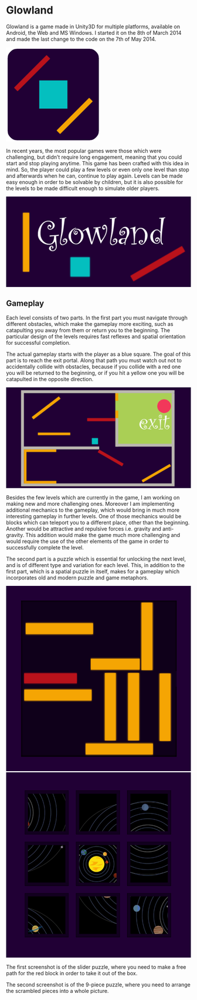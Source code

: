 # Glowland
Glowland is a game made in Unity3D for multiple platforms, available on Android, the Web and MS Windows. I started it on the 8th of March 2014 and made the last change to the code on the 7th of May 2014.

![Alt text](./pictures/icon.png?raw=true "Icon") 

In recent years, the most popular games were those which were challenging, but didn’t require long engagement, meaning that you could start and stop playing anytime. This game has been crafted with this idea in mind. So, the player could play a few levels or even only one level than stop and afterwards when he can, continue to play again. Levels can be made easy enough in order to be solvable by children, but it is also possible for the levels to be made difficult enough to simulate older players.

![Alt text](./pictures/pic1.png?raw=true "Icon") 

## Gameplay

Each level consists of two parts. In the first part you must navigate through different obstacles, which make the gameplay more exciting, such as catapulting you away from them or return you to the beginning. The particular design of the levels requires fast reflexes and spatial orientation for successful completion.

The actual gameplay starts with the player as a blue square. The goal of this part is to reach the exit portal. Along that path you must watch out not to accidentally collide with obstacles, because if you collide with a red one you will be returned to the beginning, or if you hit a yellow one you will be catapulted in the opposite direction.

![Alt text](./pictures/pic2.png?raw=true "Icon") 

Besides the few levels which are currently in the game, I am working on making new and more challenging ones. Moreover I am implementing additional mechanics to the gameplay, which would bring in much more interesting gameplay in further levels. One of those mechanics would be blocks which can teleport you to a different place, other than the beginning. Another would be attractive and repulsive forces i.e. gravity and anti-gravity. This addition would make the game much more challenging and would require the use of the other elements of the game in order to successfully complete the level.

The second part is a puzzle which is essential for unlocking the next level, and is of different type and variation for each level. This, in addition to the first part, which is a spatial puzzle in itself, makes for a gameplay which incorporates old and modern puzzle and game metaphors. 

![Alt text](./pictures/pic3.png?raw=true "Icon")  ![Alt text](./pictures/pic4.png?raw=true "Icon") 

The first screenshot is of the slider puzzle, where you need to make a free path for the red block in order to take it out of the box.

The second screenshot is of the 9-piece puzzle, where you need to arrange the scrambled pieces into a whole picture.

